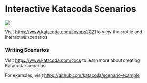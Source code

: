 # Interactive Katacoda Scenarios

[![](http://shields.katacoda.com/katacoda/devops2021/count.svg)](https://www.katacoda.com/devops2021 "Get your profile on Katacoda.com")

Visit https://www.katacoda.com/devops2021 to view the profile and interactive scenarios

### Writing Scenarios
Visit https://www.katacoda.com/docs to learn more about creating Katacoda scenarios

For examples, visit https://github.com/katacoda/scenario-example
